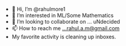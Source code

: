 - 👋 Hi, I’m @rahulmore1
- 👀 I’m interested in ML/Some Mathematics
- 💞️ I’m looking to collaborate on ... uNdecided
- 📫 How to reach me ...rahul.a.m@gmail.com
- My favorite activity is cleaning up inboxes. 

<!---
rahulmore1/rahulmore1 is a ✨ special ✨ repository because its `README.md` (this file) appears on your GitHub profile.
You can click the Preview link to take a look at your changes.
--->
